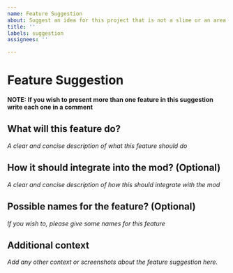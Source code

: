 ```yaml
---
name: Feature Suggestion
about: Suggest an idea for this project that is not a slime or an area
title: ''
labels: suggestion
assignees: ''

---
```


# Feature Suggestion

**NOTE: If you wish to present more than one feature in this suggestion write each one in a comment**

## What will this feature do?
*A clear and concise description of what this feature should do*

## How it should integrate into the mod? (Optional)
*A clear and concise description of how this should integrate with the mod*

## Possible names for the feature? (Optional)
*If you wish to, please give some names for this feature*

## Additional context
*Add any other context or screenshots about the feature suggestion here.*